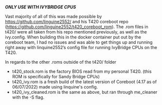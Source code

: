***ONLY USE WITH IVYBRIDGE CPUS***

Vast majority of all of this was made possible by https://github.com/linguine2552/ and his T420 coreboot repo (https://github.com/linguine2552/t420_coreboot_rom). The  .rom files in t420/ were all taken from his repo mentioned previously, as well as the ivy.config. When building this in the docker container put out by the coreboot team, I had no issues and was able to get things up and running right away with linquine2552’s config file for running IvyBridge CPUs on the T420.

In regards to the other .roms outside of the t420/ folder
- t420_stock.rom is the factory BIOS read from my personal T420. (this ROM is specifically for Sandy Bridge CPUs)
- t420_ivy.rom is a fresh build of the latest version of Coreboot (4.17 as of 06/07/2022) made using linquine's config.
- t420_ivy_cleaned.rom is the same as above, but ran through me_cleaner with the -S flag.
